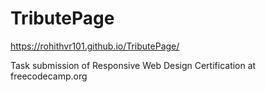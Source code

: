 # TributePage

https://rohithvr101.github.io/TributePage/


Task submission of Responsive Web Design Certification at freecodecamp.org
